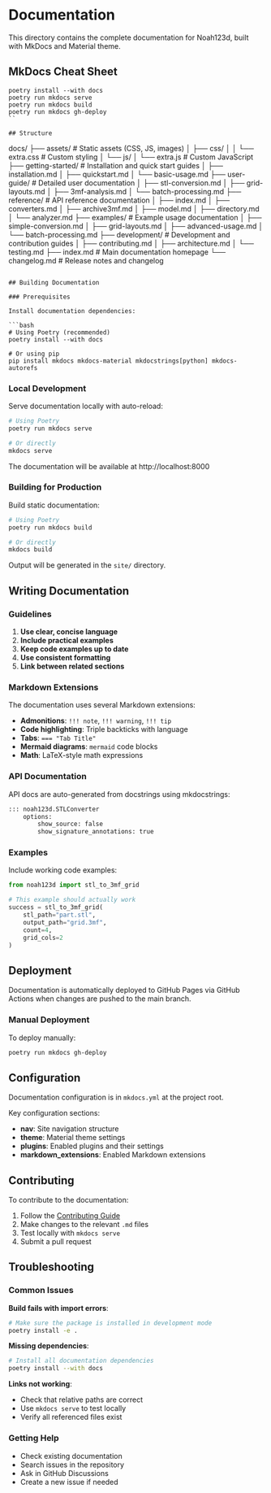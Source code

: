 # Documentation

This directory contains the complete documentation for Noah123d, built with MkDocs and Material theme.

## MkDocs Cheat Sheet  

```shell
poetry install --with docs
poetry run mkdocs serve
poetry run mkdocs build
poetry run mkdocs gh-deploy
`` 

## Structure

```
docs/
├── assets/                 # Static assets (CSS, JS, images)
│   ├── css/
│   │   └── extra.css      # Custom styling
│   └── js/
│       └── extra.js       # Custom JavaScript
├── getting-started/        # Installation and quick start guides
│   ├── installation.md
│   ├── quickstart.md
│   └── basic-usage.md
├── user-guide/            # Detailed user documentation
│   ├── stl-conversion.md
│   ├── grid-layouts.md
│   ├── 3mf-analysis.md
│   └── batch-processing.md
├── reference/             # API reference documentation
│   ├── index.md
│   ├── converters.md
│   ├── archive3mf.md
│   ├── model.md
│   ├── directory.md
│   └── analyzer.md
├── examples/              # Example usage documentation
│   ├── simple-conversion.md
│   ├── grid-layouts.md
│   ├── advanced-usage.md
│   └── batch-processing.md
├── development/           # Development and contribution guides
│   ├── contributing.md
│   ├── architecture.md
│   └── testing.md
├── index.md              # Main documentation homepage
└── changelog.md          # Release notes and changelog
```

## Building Documentation

### Prerequisites

Install documentation dependencies:

```bash
# Using Poetry (recommended)
poetry install --with docs

# Or using pip
pip install mkdocs mkdocs-material mkdocstrings[python] mkdocs-autorefs
```

### Local Development

Serve documentation locally with auto-reload:

```bash
# Using Poetry
poetry run mkdocs serve

# Or directly
mkdocs serve
```

The documentation will be available at http://localhost:8000

### Building for Production

Build static documentation:

```bash
# Using Poetry
poetry run mkdocs build

# Or directly
mkdocs build
```

Output will be generated in the `site/` directory.

## Writing Documentation

### Guidelines

1. **Use clear, concise language**
2. **Include practical examples**
3. **Keep code examples up to date**
4. **Use consistent formatting**
5. **Link between related sections**

### Markdown Extensions

The documentation uses several Markdown extensions:

- **Admonitions**: `!!! note`, `!!! warning`, `!!! tip`
- **Code highlighting**: Triple backticks with language
- **Tabs**: `=== "Tab Title"`
- **Mermaid diagrams**: `mermaid` code blocks
- **Math**: LaTeX-style math expressions

### API Documentation

API docs are auto-generated from docstrings using mkdocstrings:

```markdown
::: noah123d.STLConverter
    options:
        show_source: false
        show_signature_annotations: true
```

### Examples

Include working code examples:

```python
from noah123d import stl_to_3mf_grid

# This example should actually work
success = stl_to_3mf_grid(
    stl_path="part.stl",
    output_path="grid.3mf",
    count=4,
    grid_cols=2
)
```

## Deployment

Documentation is automatically deployed to GitHub Pages via GitHub Actions when changes are pushed to the main branch.

### Manual Deployment

To deploy manually:

```bash
poetry run mkdocs gh-deploy
```

## Configuration

Documentation configuration is in `mkdocs.yml` at the project root.

Key configuration sections:
- **nav**: Site navigation structure
- **theme**: Material theme settings
- **plugins**: Enabled plugins and their settings
- **markdown_extensions**: Enabled Markdown extensions

## Contributing

To contribute to the documentation:

1. Follow the [Contributing Guide](development/contributing.md)
2. Make changes to the relevant `.md` files
3. Test locally with `mkdocs serve`
4. Submit a pull request

## Troubleshooting

### Common Issues

**Build fails with import errors**:
```bash
# Make sure the package is installed in development mode
poetry install -e .
```

**Missing dependencies**:
```bash
# Install all documentation dependencies
poetry install --with docs
```

**Links not working**:
- Check that relative paths are correct
- Use `mkdocs serve` to test locally
- Verify all referenced files exist

### Getting Help

- Check existing documentation
- Search issues in the repository
- Ask in GitHub Discussions
- Create a new issue if needed
